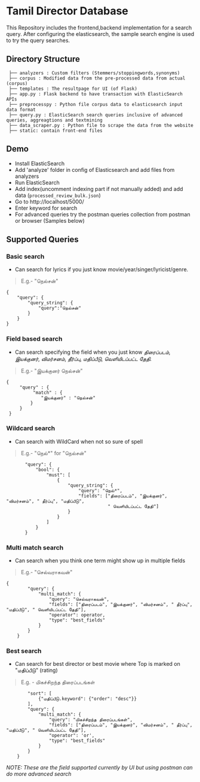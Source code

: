 # Tamil Director Database

This Repository includes the frontend,backend implementation for a search query.
After configuring the elasticsearch, the sample search engine is used to try the query searches.


Directory Structure
---
```
 ├── analyzers : Custom filters (Stemmers/stoppingwords,synonyms)
 ├── corpus : Modified data from the pre-processed data from actual (corpus) 
 ├── templates : The resultpage for UI (of Flask)
 ├── app.py : Flask backend to have transaction with ElasticSearch APIs
 ├── preprocesspy : Python file corpus data to elasticsearch input data format
 ├── query.py : ElasticSearch search queries inclusive of advanced queries, aggreagtions and textmining
 ├── data_scraper.py : Python file to scrape the data from the website
 ├── static: contain front-end files
```

Demo
---
* Install ElasticSearch 
* Add 'analyze' folder in config of Elasticsearch and add files from analyzers
* Run ElasticSearch
* Add index(uncomment indexing part if not manually added) and add data (`processed_review_bulk.json`)
* Go to http://localhost/5000/
* Enter keyword for search
* For advanced queries try the postman queries collection from postman or browser (Samples below)

Supported Queries
---
### Basic search
* Can search for lyrics if you just know movie/year/singer/lyricist/genre.
> E.g.- "நெல்சன்"
```
{
    "query": {
        "query_string": {
            "query":"நெல்சன்"
        }
    }
}
```
### Field based search
* Can search specifying the field when you just know _திரைப்படம்_, _இயக்குனர்_, _விமர்சனம்_, _தீர்ப்பு_, _மதிப்பீடு_, _வெளியிடப்பட்ட தேதி_.
> E.g.- "இயக்குனர் நெல்சன்"
```
{
     "query" : {
          "match" : {
             "இயக்குனர்" : "நெல்சன்"
         }
     }
 }
```

### Wildcard search
* Can search with WildCard when not so sure of spell
 > E.g.- "நெல்*" for "நெல்சன்"
 ```{
        "query": {
            "bool": {
                "must": [
                    {
                        "query_string": {
                            "query": "நெல்*",
                            "fields": ["திரைப்படம்", "இயக்குனர்", "விமர்சனம்", " தீர்ப்பு", "மதிப்பீடு",
                                       " வெளியிடப்பட்ட தேதி"]
                        }
                    }
                ]
            }
        }
 ```

### Multi match search
* Can search when you think one term might show up in multiple fields
 > E.g.- "செல்வராகவன்"
```
{
        "query": {
            "multi_match": {
                "query": "செல்வராகவன்",
                "fields": ["திரைப்படம்", "இயக்குனர்", "விமர்சனம்", " தீர்ப்பு", "மதிப்பீடு", " வெளியிடப்பட்ட தேதி"],
                "operator": operator,
                "type": "best_fields"
            }
        }
    }
```

### Best search 
* Can search for best director or best movie  where Top is marked on "மதிப்பீடு" (rating)
 > E.g. - மிகச்சிறந்த திரைப்படங்கள்
```{
        "sort": [
            {"மதிப்பீடு.keyword": {"order": "desc"}}
        ],
        "query": {
            "multi_match": {
                "query": "மிகச்சிறந்த திரைப்படங்கள்",
                "fields": ["திரைப்படம்", "இயக்குனர்", "விமர்சனம்", " தீர்ப்பு", "மதிப்பீடு", " வெளியிடப்பட்ட தேதி"],
                "operator": 'or',
                "type": "best_fields"
            }
        }
    }
```

*NOTE: These are the field supported currently by UI but using postman can do more advanced search*
